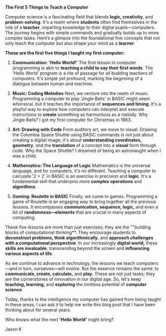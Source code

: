 **The First 5 Things to Teach a Computer**

Computer science is a fascinating field that blends **logic, creativity**, and **problem-solving**. It's a realm where **students** often find themselves in the role of a **teacher**, imparting knowledge to their digital pupils—computers. The journey begins with simple commands and gradually builds up to more complex tasks. Here’s a glimpse into the foundational five concepts that not only teach the computer but also shape your mind as a **learner**.

**These are the first five things I taught my first computer:**

1. **Communication: 'Hello World!'**
The first lesson in computer programming is akin to **teaching a child to say their first words**. The 'Hello World' program is a rite of passage for all budding teachers of computers. It's simple yet profound, marking the beginning of a dialogue between human and machine.

2. **Music: Coding Melodies**
Next, we venture into the realm of music. Programming a computer to play 'Jingle Bells' in BASIC might seem whimsical, but it teaches the importance of **sequences and timing**. It's a playful way to explore how computers can interpret and execute instructions to **create** something as harmonious as a melody. Why Jingle Bells? I got my first computer for Christmas in 1983.

3. **Art: Drawing with Code**
From auditory art, we move to visual. Drawing the Columbia Space Shuttle using BASIC commands is not just about creating a digital image; it's about **understanding coordinates, geometry**, and the **translation** of a concept into a **visual** form through code. Why the Space Shuttle? I dreamed of being an astronaught when I was a child.

4. **Mathematics: The Language of Logic**
Mathematics is the universal language, and for computers, it's no different. Teaching a computer to calculate '2 + 2' in BASIC is an exercise in precision and **logic**. It's a fundamental skill that underpins more **complex operations** and **algorithms**.

5. **Gaming: Roulette in BASIC**
Finally, we come to games. Programming a game of Roulette is an engaging way to bring together all the previous lessons. It encompasses **communication, sequence, logic,** and even a bit of **randomness—elements** that are crucial in many aspects of computing.

These five lessons are more than just exercises; they are the ""building blocks of computational thinking**. They encourage students to **deconstruct problems, think algorithmically**, and **approach challenges with a computational perspective**. In our increasingly **digital world,** these **skills are invaluable**, transcending beyond the screen and **influencing various aspects of life**.

As we continue to advance in technology, the lessons we teach computers—and in turn, ourselves—will evolve. But the essence remains the same: to **communicate, create, calculate,** and **play**. These are not just tasks; they are the cornerstones of innovation in our digital age. So, let's keep **teaching, learning,** and **exploring** the limitless potential of **computer science**. 

Today, thanks to the intelligence my computer has gained from being taught in these areas, I can ask it to help me write this blog post that I have been thinking about for several years. 

Who knows what the next **'Hello World'** might bring?

Jason K
